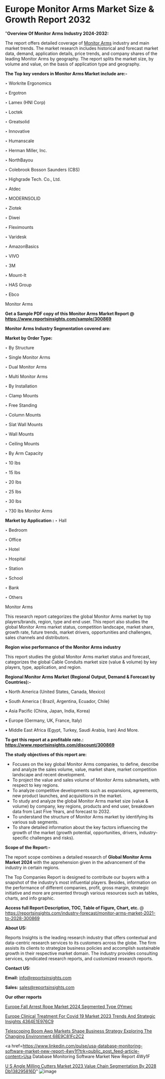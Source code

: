 # Europe Monitor Arms Market Size & Growth Report 2032

"<strong>Overview Of Monitor Arms Industry 2024-2032:</strong>

The report offers detailed coverage of <a href=https://www.reportsinsights.com/sample/300869>Monitor Arms</a> industry and main market trends. The market research includes historical and forecast market data, demand, application details, price trends, and company shares of the leading Monitor Arms by geography. The report splits the market size, by volume and value, on the basis of application type and geography.

<strong>The Top key vendors in Monitor Arms Market include are:- </strong>

‣ Workrite Ergonomics

‣ Ergotron

‣ Lamex (HNI Corp)

‣ Loctek

‣ Greatsolid

‣ Innovative

‣ Humanscale

‣ Herman Miller, Inc.

‣ NorthBayou

‣ Colebrook Bosson Saunders (CBS)

‣ Highgrade Tech. Co., Ltd.

‣ Atdec

‣ MODERNSOLID

‣ Ziotek

‣ Diwei

‣ Fleximounts

‣ Varidesk

‣ AmazonBasics

‣ VIVO

‣ 3M

‣ Mount-It

‣ HAS Group

‣ Ebco

Monitor Arms

<strong>Get a Sample PDF copy of this Monitor Arms Market Report </strong><strong>@ <a href=https://www.reportsinsights.com/sample/300869 style=color:#0000ff;>https://www.reportsinsights.com/sample/300869</a> </strong>

<strong>Monitor Arms Industry Segmentation covered are:</strong>

<strong>Market by Order Type: </strong>

‣ By Structure

‣ Single Monitor Arms

‣ Dual Monitor Arms

‣ Multi Monitor Arms

‣ By Installation

‣ Clamp Mounts

‣ Free Standing

‣ Column Mounts

‣ Slat Wall Mounts

‣ Wall Mounts

‣ Ceiling Mounts

‣ By Arm Capacity

‣ 10 lbs

‣ 15 lbs

‣ 20 lbs

‣ 25 lbs

‣ 30 lbs

‣ ?30 lbs
Monitor Arms

<strong>Market by Application :</strong>
 ‣ Hall

‣ Bedroom

‣ Office

‣ Hotel

‣ Hospital

‣ Station

‣ School

‣ Bank

‣ Others

Monitor Arms

This research report categorizes the global Monitor Arms market by top players/brands, region, type and end user. This report also studies the global Monitor Arms market status, competition landscape, market share, growth rate, future trends, market drivers, opportunities and challenges, sales channels and distributors.

<strong>Region wise performance of the Monitor Arms industry</strong><strong> </strong>

This report studies the global Monitor Arms market status and forecast, categorizes the global Cable Conduits market size (value &amp; volume) by key players, type, application, and region. 

<strong>Regional Monitor Arms Market (Regional Output, Demand &amp; Forecast by Countries):-</strong>

• North America (United States, Canada, Mexico)

• South America ( Brazil, Argentina, Ecuador, Chile)

• Asia Pacific (China, Japan, India, Korea)

• Europe (Germany, UK, France, Italy)

• Middle East Africa (Egypt, Turkey, Saudi Arabia, Iran) And More.

<strong>To get this report at a profitable rate.: <a href=https://www.reportsinsights.com/discount/300869 style=color:#0000ff;>https://www.reportsinsights.com/discount/300869</a></strong>

<strong>The study objectives of this report are:</strong>
<ul>
  <li>Focuses on the key global Monitor Arms companies, to define, describe and analyze the sales volume, value, market share, market competition landscape and recent development.</li>
  <li>To project the value and sales volume of Monitor Arms submarkets, with respect to key regions.</li>
  <li>To analyze competitive developments such as expansions, agreements, new product launches, and acquisitions in the market.</li>
  <li>To study and analyze the global Monitor Arms market size (value &amp; volume) by company, key regions, products and end user, breakdown data from Last Five Years, and forecast to 2032.</li>
  <li>To understand the structure of Monitor Arms market by identifying its various sub segments.</li>
  <li>To share detailed information about the key factors influencing the growth of the market (growth potential, opportunities, drivers, industry-specific challenges and risks).</li>
</ul>
<strong>Scope of the Report:-</strong><strong> </strong>

The report scope combines a detailed research of <strong>Global Monitor Arms Market 2024 </strong>with the apprehension given in the advancement of the industry in certain regions.

The Top Companies Report is designed to contribute our buyers with a snapshot of the industry’s most influential players. Besides, information on the performance of different companies, profit, gross margin, strategic initiative and more are presented through various resources such as tables, charts, and info graphic.

<strong>Access full Report Description, TOC, Table of Figure, Chart, etc. </strong>@   <a href=https://reportsinsights.com/industry-forecast/monitor-arms-market-2021-to-2028-300869 style=color:#0000ff;>https://reportsinsights.com/industry-forecast/monitor-arms-market-2021-to-2028-300869</a>

<strong>About US:</strong>

Reports Insights is the leading research industry that offers contextual and data-centric research services to its customers across the globe. The firm assists its clients to strategize business policies and accomplish sustainable growth in their respective market domain. The industry provides consulting services, syndicated research reports, and customized research reports.

<strong>Contact US:</strong>

<p class=""""><b>Email:</b> <a href=mailto:info@reportsinsights.com>info@reportsinsights.com</a></p>
<p class=""""><b>Sales:</b> <a href=mailto:sales@reportsinsights.com>sales@reportsinsights.com</a></p>

<strong>Our other reports</strong>

<a href=https://www.linkedin.com/pulse/europe-fall-arrest-rope-market-2024-segmented-type-0ymwc/>Europe Fall Arrest Rope Market 2024 Segmented Type 0Ymwc</a>

<a href=https://medium.com/@aryawankhede943/europe-clinical-treatment-for-covid-19-market-2023-trends-and-strategic-insights-4364e1e976c9>Europe Clinical Treatment For Covid 19 Market 2023 Trends And Strategic Insights 4364E1E976C9</a>

<a href=https://medium.com/@sakshideshmukh994/telescoping-boom-awp-markets-shape-business-strategy-exploring-the-changing-environment-68e9c81fc2c2>Telescoping Boom Awp Markets Shape Business Strategy Exploring The Changing Environment 68E9C81Fc2C2</a>

<a href=https://www.linkedin.com/pulse/usa-database-monitoring-software-market-new-report-4wy1f?trk=public_post_feed-article-content>Usa Database Monitoring Software Market New Report 4Wy1F</a>

<a href=https://medium.com/@g65914336/u-s-angle-milling-cutters-market-2023-value-chain-segmentation-by-2028-db138295816d>U S Angle Milling Cutters Market 2023 Value Chain Segmentation By 2028 Db138295816D</a>"
![image](https://github.com/Reportsinsights123/RIgrowth/assets/158415881/d6a180ae-9623-4166-8a59-a2ab18c2d870)
